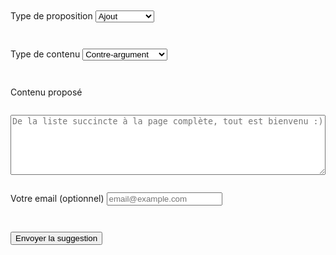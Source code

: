 <!-- # Proposer un contenu

Merci de contribuer à enrichir ce site ! Ce formulaire vous permet de suggérer un ajout ou une modification de contenu.

<form action="https://formsubmit.co/critiquewiki@gmail.com" method="POST" style="max-width: 600px; margin-top: 2em;">

<div class="md-typeset__table">

<div style="display: flex; flex-direction: column; gap: 1em;">

  <label>
    <strong>Type de proposition</strong><br>
    <select name="action" required>
      <option value="ajout">Ajout</option>
      <option value="modification">Modification</option>
    </select>
  </label>

  <label>
    <strong>Type de contenu</strong><br>
    <select name="type" required>
      <option value="contre-argument">Contre-argument</option>
      <option value="notion">Notion</option>
      <option value="personnalité">Personnalité</option>
    </select>
  </label>

  <label>
    <strong>Contenu proposé</strong><br>
    <textarea name="contenu" rows="6" required placeholder="De la liste succinte à la page complète, tout est bienvenu :)"></textarea>
  </label>

  <label>
    <strong>Votre email (optionnel)</strong><br>
    <input type="email" name="contact" placeholder="email@example.com">
  </label>


  <input type="hidden" name="_next" value="/merci/">

  <input type="text" name="_honey" style="display:none">
  <input type="hidden" name="_captcha" value="false">

  <button type="submit" class="md-button">
    Envoyer la suggestion
  </button>

</div>
</div>

</form> -->

<!-- ---- -->

<form action="https://formsubmit.co/critiquewiki@gmail.com" method="POST" style="max-width: 600px; margin-top: 2em; display:flex; flex-direction:column; gap:1em;">

  <label for="action">Type de proposition</label>
  <select name="action" id="action" required>
    <option value="ajout">Ajout</option>
    <option value="modification">Modification</option>
  </select>

  <label for="type">Type de contenu</label>
  <select name="type" id="type" required>
    <option value="contre-argument">Contre-argument</option>
    <option value="évènement">Évènement</option>
    <option value="courant">Courant de pensée</option>
    <option value="notion">Notion</option>
    <option value="autre">Autre</option>
  </select>

  <label for="contenu">Contenu proposé</label>
  <textarea name="contenu" id="contenu" rows="6" required placeholder="De la liste succincte à la page complète, tout est bienvenu :)"></textarea>

  <label for="contact">Votre email (optionnel)</label>
  <input type="email" name="contact" id="contact" placeholder="email@example.com">

  <input type="hidden" name="_next" value="https://wikicritique.github.io/merci">
  <input type="text" name="_honey" style="display:none">
  <input type="hidden" name="_captcha" value="false">

  <button type="submit" class="md-button md-button--primary">Envoyer la suggestion</button>
</form>